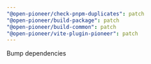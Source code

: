 ```yaml
---
"@open-pioneer/check-pnpm-duplicates": patch
"@open-pioneer/build-package": patch
"@open-pioneer/build-common": patch
"@open-pioneer/vite-plugin-pioneer": patch
---
```


Bump dependencies
